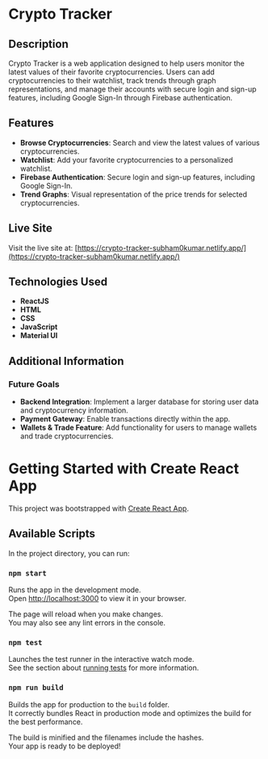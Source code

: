 # Crypto Tracker

## Description

Crypto Tracker is a web application designed to help users monitor the latest values of their favorite cryptocurrencies. Users can add cryptocurrencies to their watchlist, track trends through graph representations, and manage their accounts with secure login and sign-up features, including Google Sign-In through Firebase authentication.

## Features

- **Browse Cryptocurrencies**: Search and view the latest values of various cryptocurrencies.
- **Watchlist**: Add your favorite cryptocurrencies to a personalized watchlist.
- **Firebase Authentication**: Secure login and sign-up features, including Google Sign-In.
- **Trend Graphs**: Visual representation of the price trends for selected cryptocurrencies.

## Live Site

Visit the live site at: [https://crypto-tracker-subham0kumar.netlify.app/](https://crypto-tracker-subham0kumar.netlify.app/)

## Technologies Used

- **ReactJS**
- **HTML**
- **CSS**
- **JavaScript**
- **Material UI**

## Additional Information

### Future Goals
- **Backend Integration**: Implement a larger database for storing user data and cryptocurrency information.
- **Payment Gateway**: Enable transactions directly within the app.
- **Wallets & Trade Feature**: Add functionality for users to manage wallets and trade cryptocurrencies.





# Getting Started with Create React App

This project was bootstrapped with [Create React App](https://github.com/facebook/create-react-app).

## Available Scripts

In the project directory, you can run:

### `npm start`

Runs the app in the development mode.\
Open [http://localhost:3000](http://localhost:3000) to view it in your browser.

The page will reload when you make changes.\
You may also see any lint errors in the console.

### `npm test`

Launches the test runner in the interactive watch mode.\
See the section about [running tests](https://facebook.github.io/create-react-app/docs/running-tests) for more information.

### `npm run build`

Builds the app for production to the `build` folder.\
It correctly bundles React in production mode and optimizes the build for the best performance.

The build is minified and the filenames include the hashes.\
Your app is ready to be deployed!
